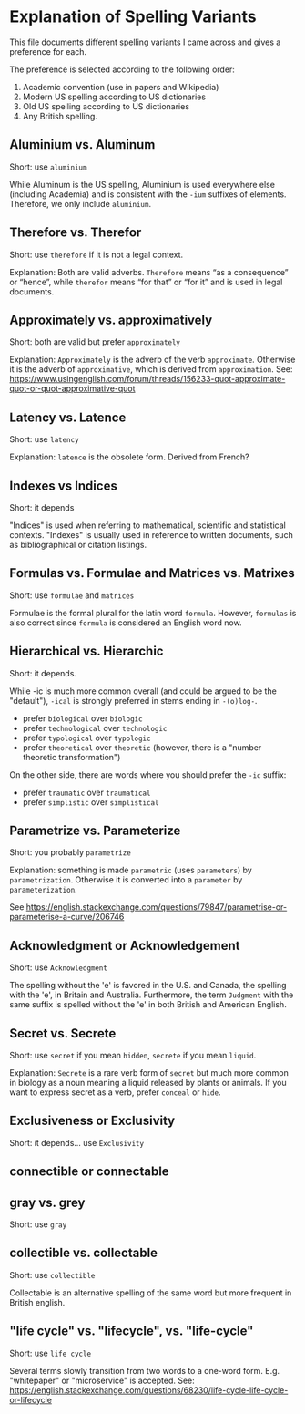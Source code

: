 
# Explanation of Spelling Variants

This file documents different spelling variants I came across and gives a preference for each.

The preference is selected according to the following order:

1. Academic convention (use in papers and Wikipedia)
2. Modern US spelling according to US dictionaries
2. Old US spelling according to US dictionaries
4. Any British spelling.



## Aluminium vs. Aluminum
Short: use `aluminium`

While Aluminum is the US spelling, Aluminium is used everywhere else (including Academia) and is consistent with the `-ium` suffixes of elements. Therefore, we only include `aluminium`.


## Therefore vs. Therefor
Short: use `therefore` if it is not a legal context.

Explanation: Both are valid adverbs. `Therefore` means “as a consequence” or “hence”, while `therefor` means “for that” or “for it” and is used in legal documents.


## Approximately vs. approximatively
Short: both are valid but prefer `approximately`

Explanation: `Approximately` is the adverb of the verb `approximate`. Otherwise it is the adverb of `approximative`, which is derived from `approximation`.
See: https://www.usingenglish.com/forum/threads/156233-quot-approximate-quot-or-quot-approximative-quot


## Latency vs. Latence
Short: use `latency`

Explanation: `latence` is the obsolete form. Derived from French?


## Indexes vs Indices
Short: it depends

"Indices" is used when referring to mathematical, scientific and statistical contexts.
"Indexes" is usually used in reference to written documents, such as bibliographical or citation listings.


## Formulas vs. Formulae and Matrices vs. Matrixes
Short: use `formulae` and `matrices`

Formulae is the formal plural for the latin word `formula`. However, `formulas` is also correct since `formula` is considered an English word now.


## Hierarchical vs. Hierarchic
Short: it depends.

While -ic is much more common overall (and could be argued to be the "default"), `-ical` is strongly preferred in stems ending in `-(o)log-`. 

* prefer `biological` over `biologic`
* prefer `technological` over `technologic`
* prefer `typological` over `typologic`
* prefer `theoretical` over `theoretic` (however, there is a "number theoretic transformation")


On the other side, there are words where you should prefer the `-ic` suffix:

* prefer `traumatic` over `traumatical`
* prefer `simplistic` over `simplistical`


## Parametrize vs. Parameterize
Short: you probably `parametrize` 

Explanation: something is made `parametric` (uses `parameters`) by `parametrization`. Otherwise it is converted into a `parameter` by `parameterization`.

See https://english.stackexchange.com/questions/79847/parametrise-or-parameterise-a-curve/206746


## Acknowledgment or Acknowledgement
Short: use `Acknowledgment`

The spelling without the 'e' is favored in the U.S. and Canada, the spelling with the 'e', in Britain and Australia. Furthermore, the term `Judgment` with the same suffix is spelled without the 'e' in both British and American English.


## Secret vs. Secrete
Short: use `secret` if you mean `hidden`, `secrete` if you mean `liquid`.

Explanation: `Secrete` is a rare verb form of `secret` but much more common in biology as a noun meaning a liquid released by plants or animals. If you want to express secret as a verb, prefer `conceal` or `hide`.



## Exclusiveness or Exclusivity
Short: it depends... use `Exclusivity`


## connectible or connectable


## gray vs. grey
Short: use `gray`


## collectible vs. collectable
Short: use `collectible`

Collectable is an alternative spelling of the same word but more frequent in British english.


## "life cycle" vs. "lifecycle", vs. "life-cycle"
Short: use `life cycle`

Several terms slowly transition from two words to a one-word form. E.g. "whitepaper" or "microservice" is accepted.
See: https://english.stackexchange.com/questions/68230/life-cycle-life-cycle-or-lifecycle


